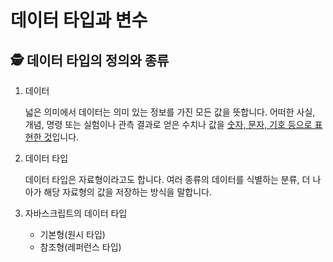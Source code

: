 # 데이터 타입과 변수

## 🕵 데이터 타입의 정의와 종류

1. 데이터

   넓은 의미에서 데이터는 의미 있는 정보를 가진 모든 값을 뜻합니다. 어떠한 사실, 개념, 명령 또는 실험이나 관측 결과로 얻은 수치나 값을 <u>숫자, 문자, 기호 등으로 표현한 것</u>입니다.

2. 데이터 타입

   데이터 타입은 자료형이라고도 합니다. 여러 종류의 데이터를 식별하는 분류, 더 나아가 해당 자료형의 값을 저장하는 방식을 말합니다.

3. 자바스크립트의 데이터 타입

   - 기본형(원시 타입)
   - 참조형(레퍼런스 타입)
